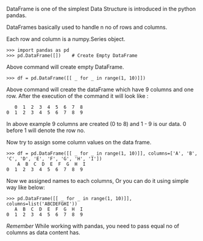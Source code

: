 DataFrame is one of the simplest Data Structure is introduced in the python pandas.

DataFrames basically used to handle n no of rows and columns.

Each row and column is a numpy.Series object.

```
>>> import pandas as pd
>>> pd.DataFrame([])    # Create Empty DataFrame
```
Above command will create empty DataFrame.
```
>>> df = pd.DataFrame([[ _ for _ in range(1, 10)]])
```
Above command will create the dataFrame which have 9 columns and one row.
After the execution of the command it will look like :
```
   0  1  2  3  4  5  6  7  8
0  1  2  3  4  5  6  7  8  9
```
In above example 9 columns are created (0 to 8) and 1 - 9 is our data.
0 before 1 will denote the row no.

Now try to assign some column values on the data frame.
```
>>> df = pd.DataFrame([[ _ for _ in range(1, 10)]], columns=['A', 'B', 'C', 'D', 'E', 'F', 'G', 'H', 'I'])
    A  B  C  D  E  F  G  H  I
0  1  2  3  4  5  6  7  8  9

```
Now we assigned names to each columns, Or you can do it using simple way like below:
```
>>> pd.DataFrame([[ _ for _ in range(1, 10)]], columns=list('ABCDEFGHI'))
   A  B  C  D  E  F  G  H  I
0  1  2  3  4  5  6  7  8  9
```
*Remember* While working with pandas, you need to pass equal no of columns as data content has.
